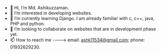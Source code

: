 - 👋 Hi, I’m Md. Ashikuzzaman.
- 👀 I’m interested in developing websites.
- 🌱 I’m currently learning Django. I am already familiar with c, c++, java, PHP and python.
- 💞️ I’m looking to collaborate on websites that are in development phase yet.
- 📫 How to reach me ----> email: ashk11534@gmail.com; phone: 01932629230.

<!---
ashk11534/ashk11534 is a ✨ special ✨ repository because its `README.md` (this file) appears on your GitHub profile.
You can click the Preview link to take a look at your changes.
--->
